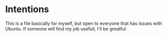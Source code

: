 # Intentions
This is a file basically for myself, but open to everyone that has issues with Ubuntu. If someone will find my job usefull, I'll be greatful.

